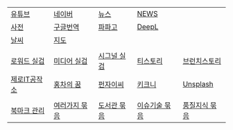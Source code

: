 <!-- 줄바꾸기는 행 끝에 스페이스 두개 입력 -->
<!-- 표 셀 내용 왼쪽정렬 :--- , 오른쪽정렬 ---: , 가운데정렬 :---: -->

|  |  |  |  |  |
|--|--|--|--|--|
[유튜브](https://www.youtube.com) | [네이버](https://www.naver.com) | [뉴스](https://news.naver.com) | [NEWS](https://english.hani.co.kr/arti/english_edition) | 
[사전](https://dict.naver.com) | [구글번역](https://translate.google.co.kr/?hl=ko&tab=TT) | [파파고](https://papago.naver.com/?sk=auto&tk=en) | [DeepL](https://www.deepl.com/en/write) | 
[날씨](https://www.weather.go.kr) | [지도](https://map.naver.com/) |  |  | 
|  |  |  |  |  |
[로워드 실검](https://loword.co.kr/keywordTrend) | [미디어 실검](https://kdx.kr/service/searchtrend/view) | [시그널 실검](https://signal.bz/) | [티스토리](https://www.tistory.com/category/current) | [브런치스토리](https://brunch.co.kr/now)
[제로IT공작소](https://blog.naver.com/zmsgfc) | [홍차의 꿈](https://jsb000.tistory.com/) | [펀자이씨](https://imginn.com/punj_toon/) | [키크니](https://imginn.com/keykney/) | [Unsplash](https://unsplash.com/ko)
|  |  |  |  |  |
[북마크 관리](https://github.com/bigtom77/bookmark/tree/main) | [여러가지 묶음](./various.md) | [도서관 묶음](./library.md) | [이슈기술 묶음](./technology.md) | [품질지식 묶음](./quality.md)
